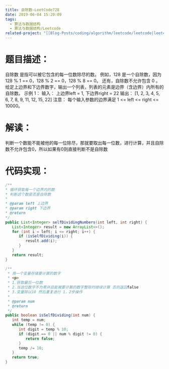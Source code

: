 ```yaml
---
title: 自除数—LeetCode728
date: 2019-06-04 15:20:09
tags:
  - 算法与数据结构
  - 算法与数据结构/Leetcode
related-project: "[[Blog-Posts/coding/algorithm/leetcode/leetcode|leetcode]]"
---
```


# 题目描述：

自除数 是指可以被它包含的每一位数除尽的数。
例如，128 是一个自除数，因为 128 % 1 == 0，128 % 2 == 0，128 % 8 == 0。
还有，自除数不允许包含 0 。
给定上边界和下边界数字，输出一个列表，列表的元素是边界（含边界）内所有的自除数。
示例 1：
输入：
上边界left = 1, 下边界right = 22
输出： \[1, 2, 3, 4, 5, 6, 7, 8, 9, 11, 12, 15, 22]
注意：
每个输入参数的边界满足 1 <= left <= right <= 10000。


# 解读：

判断一个数能不能被他的每一位除尽，那就要取出每一位数，进行计算，并且自除数不允许包含0，所以如果有0则直接判断不是自除数

<!--more-->

# 代码实现：

```java
/**
* 循环获取每一个边界内的数
* 判断这个数是否是自除数
*
* @param left 上边界
* @param right 下边界
* @return
*/
public List<Integer> selfDividingNumbers(int left, int right) {
   List<Integer> result = new ArrayList<>();
   for (int i = left; i <= right; i++) {
      if (isSelfDividing(i)) {
         result.add(i);
      }
   }
   return result;
}

/**
 * 用一个变量存储要计算的数字
 * <p>
 * 1.获取最后一位数
 * 2.当这位数字不为零并且能被要计算的数字整除时继续计算 否则返回false
 * 3.变量除以10 然后重复进行 1，2步操作
 *
 * @param num
 * @return
 */
public boolean isSelfDividing(int num) {
   int temp = num;
   while (temp != 0) {
      int digit = temp % 10;
      if (digit == 0 || num % digit != 0) {
         return false;
      }
      temp /= 10;
   }
   return true;
}
```